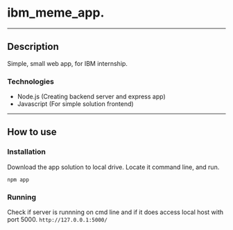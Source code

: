 # ibm_meme_app.
---

## Description
Simple, small web app, for IBM internship.

### Technologies 

- Node.js (Creating backend server and express app)
- Javascript (For simple solution frontend)

---
## How to use

### Installation
Download the app solution to local drive.
Locate it command line, and run. 

`npm app`

### Running
Check if server is runnning on cmd line and if it does access local host with port 5000.
`http://127.0.0.1:5000/`

